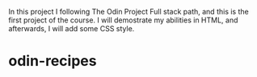 In this project I following The Odin Project Full stack path, and this is the first project of the course. I will demostrate my abilities in HTML, and afterwards, I will add some CSS style.
# odin-recipes